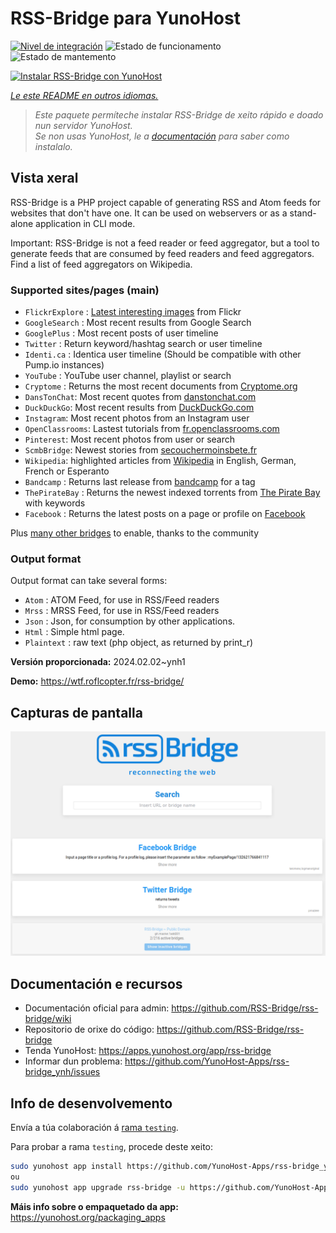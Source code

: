<!--
NOTA: Este README foi creado automáticamente por <https://github.com/YunoHost/apps/tree/master/tools/readme_generator>
NON debe editarse manualmente.
-->

# RSS-Bridge para YunoHost

[![Nivel de integración](https://dash.yunohost.org/integration/rss-bridge.svg)](https://dash.yunohost.org/appci/app/rss-bridge) ![Estado de funcionamento](https://ci-apps.yunohost.org/ci/badges/rss-bridge.status.svg) ![Estado de mantemento](https://ci-apps.yunohost.org/ci/badges/rss-bridge.maintain.svg)

[![Instalar RSS-Bridge con YunoHost](https://install-app.yunohost.org/install-with-yunohost.svg)](https://install-app.yunohost.org/?app=rss-bridge)

*[Le este README en outros idiomas.](./ALL_README.md)*

> *Este paquete permíteche instalar RSS-Bridge de xeito rápido e doado nun servidor YunoHost.*  
> *Se non usas YunoHost, le a [documentación](https://yunohost.org/install) para saber como instalalo.*

## Vista xeral

RSS-Bridge is a PHP project capable of generating RSS and Atom feeds for websites that don't have one. It can be used on webservers or as a stand-alone application in CLI mode.

Important: RSS-Bridge is not a feed reader or feed aggregator, but a tool to generate feeds that are consumed by feed readers and feed aggregators. Find a list of feed aggregators on Wikipedia.

### Supported sites/pages (main)

 * `FlickrExplore` : [Latest interesting images](http://www.flickr.com/explore) from Flickr
 * `GoogleSearch` : Most recent results from Google Search
 * `GooglePlus` : Most recent posts of user timeline
 * `Twitter` : Return keyword/hashtag search or user timeline
 * `Identi.ca` : Identica user timeline (Should be compatible with other Pump.io instances)
 * `YouTube` : YouTube user channel, playlist or search
 * `Cryptome` : Returns the most recent documents from [Cryptome.org](http://cryptome.org/)
 * `DansTonChat`: Most recent quotes from [danstonchat.com](http://danstonchat.com/)
 * `DuckDuckGo`: Most recent results from [DuckDuckGo.com](https://duckduckgo.com/)
 * `Instagram`: Most recent photos from an Instagram user
 * `OpenClassrooms`: Lastest tutorials from [fr.openclassrooms.com](http://fr.openclassrooms.com/)
 * `Pinterest`: Most recent photos from user or search
 * `ScmbBridge`: Newest stories from [secouchermoinsbete.fr](http://secouchermoinsbete.fr/)
 * `Wikipedia`: highlighted articles from [Wikipedia](https://wikipedia.org/) in English, German, French or Esperanto
 * `Bandcamp` : Returns last release from [bandcamp](https://bandcamp.com/) for a tag
 * `ThePirateBay` : Returns the newest indexed torrents from [The Pirate Bay](https://thepiratebay.se/) with keywords
 * `Facebook` : Returns the latest posts on a page or profile on [Facebook](https://facebook.com/)

Plus [many other bridges](bridges/) to enable, thanks to the community

### Output format

Output format can take several forms:

 * `Atom` : ATOM Feed, for use in RSS/Feed readers
 * `Mrss` : MRSS Feed, for use in RSS/Feed readers
 * `Json` : Json, for consumption by other applications.
 * `Html` : Simple html page.
 * `Plaintext` : raw text (php object, as returned by print_r)
 

**Versión proporcionada:** 2024.02.02~ynh1

**Demo:** <https://wtf.roflcopter.fr/rss-bridge/>

## Capturas de pantalla

![Captura de pantalla de RSS-Bridge](./doc/screenshots/screenshot_rss-bridge_welcome.png)

## Documentación e recursos

- Documentación oficial para admin: <https://github.com/RSS-Bridge/rss-bridge/wiki>
- Repositorio de orixe do código: <https://github.com/RSS-Bridge/rss-bridge>
- Tenda YunoHost: <https://apps.yunohost.org/app/rss-bridge>
- Informar dun problema: <https://github.com/YunoHost-Apps/rss-bridge_ynh/issues>

## Info de desenvolvemento

Envía a túa colaboración á [rama `testing`](https://github.com/YunoHost-Apps/rss-bridge_ynh/tree/testing).

Para probar a rama `testing`, procede deste xeito:

```bash
sudo yunohost app install https://github.com/YunoHost-Apps/rss-bridge_ynh/tree/testing --debug
ou
sudo yunohost app upgrade rss-bridge -u https://github.com/YunoHost-Apps/rss-bridge_ynh/tree/testing --debug
```

**Máis info sobre o empaquetado da app:** <https://yunohost.org/packaging_apps>
